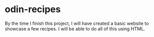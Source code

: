 # odin-recipes

By the time I finish this project, I will have created a basic website to showcase a few recipes. I will be able to do all of this using HTML. 